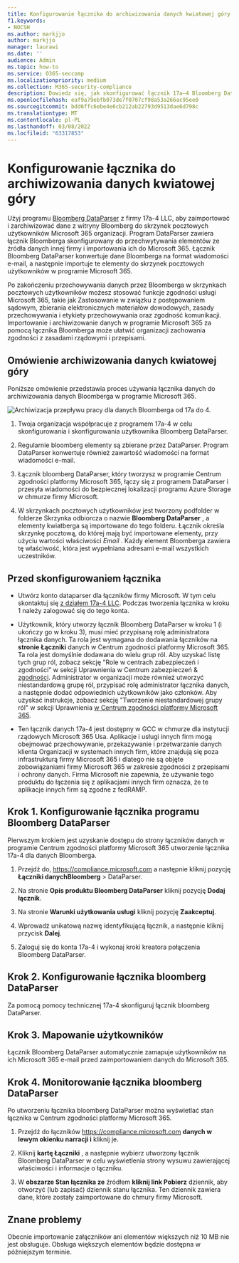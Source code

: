 ```yaml
---
title: Konfigurowanie łącznika do archiwizowania danych kwiatowej góry w programie Microsoft 365
f1.keywords:
- NOCSH
ms.author: markjjo
author: markjjo
manager: laurawi
ms.date: ''
audience: Admin
ms.topic: how-to
ms.service: O365-seccomp
ms.localizationpriority: medium
ms.collection: M365-security-compliance
description: Dowiedz się, jak skonfigurować łącznik 17a–4 Bloomberg DataParser i używać go do importowania i archiwizowania danych Bloomberga w Microsoft 365.
ms.openlocfilehash: eaf9a79ebfb073de7f0707cf98a53a266ac95ee0
ms.sourcegitcommit: bdd6ffc6ebe4e6cb212ab22793d9513dae6d798c
ms.translationtype: MT
ms.contentlocale: pl-PL
ms.lasthandoff: 03/08/2022
ms.locfileid: "63317853"
---
```

# <a name="set-up-a-connector-to-archive-bloomberg-data"></a>Konfigurowanie łącznika do archiwizowania danych kwiatowej góry

Użyj programu [Bloomberg DataParser](https://www.17a-4.com/Bloomberg-dataparser/) z firmy 17a-4 LLC, aby zaimportować i zarchiwizować dane z witryny Bloomberg do skrzynek pocztowych użytkowników Microsoft 365 organizacji. Program DataParser zawiera łącznik Bloomberga skonfigurowany do przechwytywania elementów ze źródła danych innej firmy i importowania ich do Microsoft 365. Łącznik Bloomberg DataParser konwertuje dane Bloomberga na format wiadomości e-mail, a następnie importuje te elementy do skrzynek pocztowych użytkowników w programie Microsoft 365.

Po zakończeniu przechowywania danych przez Bloomberga w skrzynkach pocztowych użytkowników możesz stosować funkcje zgodności usługi Microsoft 365, takie jak Zastosowanie w związku z postępowaniem sądowym, zbierania elektronicznych materiałów dowodowych, zasady przechowywania i etykiety przechowywania oraz zgodność komunikacji. Importowanie i archiwizowanie danych w programie Microsoft 365 za pomocą łącznika Bloomberga może ułatwić organizacji zachowania zgodności z zasadami rządowymi i przepisami.

## <a name="overview-of-archiving-bloomberg-data"></a>Omówienie archiwizowania danych kwiatowej góry

Poniższe omówienie przedstawia proces używania łącznika danych do archiwizowania danych Bloomberga w programie Microsoft 365.

![Archiwizacja przepływu pracy dla danych Bloomberga od 17a do 4.](../media/BloombergDataParserConnectorWorkflow.png)

1. Twoja organizacja współpracuje z programem 17a-4 w celu skonfigurowania i skonfigurowania użytkownika Bloomberg DataParser.

2. Regularnie bloomberg elementy są zbierane przez DataParser. Program DataParser konwertuje również zawartość wiadomości na format wiadomości e-mail.

3. Łącznik bloomberg DataParser, który tworzysz w programie Centrum zgodności platformy Microsoft 365, łączy się z programem DataParser i przesyła wiadomości do bezpiecznej lokalizacji programu Azure Storage w chmurze firmy Microsoft.

4. W skrzynkach pocztowych użytkowników jest tworzony podfolder w folderze Skrzynka odbiorcza o nazwie **Bloomberg DataParser** , a elementy kwiatberga są importowane do tego folderu. Łącznik określa skrzynkę pocztową, do której mają być importowane elementy, przy użyciu wartości właściwości *Email* . Każdy element Bloomberga zawiera tę właściwość, która jest wypełniana adresami e-mail wszystkich uczestników.

## <a name="before-you-set-up-a-connector"></a>Przed skonfigurowaniem łącznika

- Utwórz konto dataparser dla łączników firmy Microsoft. W tym celu skontaktuj się [z działem 17a-4 LLC](https://www.17a-4.com/contact/). Podczas tworzenia łącznika w kroku 1 należy zalogować się do tego konta.

- Użytkownik, który utworzy łącznik Bloomberg DataParser w kroku 1 (i ukończy go w kroku 3), musi mieć przypisaną rolę administratora łącznika danych. Ta rola jest wymagana do dodawania łączników na **stronie Łączniki** danych w Centrum zgodności platformy Microsoft 365. Ta rola jest domyślnie dodawana do wielu grup ról. Aby uzyskać listę tych grup ról, zobacz sekcję "Role w centrach zabezpieczeń i zgodności" w sekcji Uprawnienia w Centrum zabezpieczeń & [zgodności](../security/office-365-security/permissions-in-the-security-and-compliance-center.md#roles-in-the-security--compliance-center). Administrator w organizacji może również utworzyć niestandardową grupę ról, przypisać rolę administrator łącznika danych, a następnie dodać odpowiednich użytkowników jako członków. Aby uzyskać instrukcje, zobacz sekcję "Tworzenie niestandardowej grupy ról" w sekcji Uprawnienia [w Centrum zgodności platformy Microsoft 365](microsoft-365-compliance-center-permissions.md#create-a-custom-role-group).

- Ten łącznik danych 17a-4 jest dostępny w GCC w chmurze dla instytucji rządowych Microsoft 365 Usa. Aplikacje i usługi innych firm mogą obejmować przechowywanie, przekazywanie i przetwarzanie danych klienta Organizacji w systemach innych firm, które znajdują się poza infrastrukturą firmy Microsoft 365 i dlatego nie są objęte zobowiązaniami firmy Microsoft 365 w zakresie zgodności z przepisami i ochrony danych. Firma Microsoft nie zapewnia, że używanie tego produktu do łączenia się z aplikacjami innych firm oznacza, że te aplikacje innych firm są zgodne z fedRAMP.

## <a name="step-1-set-up-a-bloomberg-dataparser-connector"></a>Krok 1. Konfigurowanie łącznika programu Bloomberg DataParser

Pierwszym krokiem jest uzyskanie dostępu do strony łączników danych w programie Centrum zgodności platformy Microsoft 365 utworzenie łącznika 17a-4 dla danych Bloomberga.

1. Przejdź do, <https://compliance.microsoft.com> a następnie kliknij pozycję **Łączniki danychBloomberg** >  DataParser.

2. Na stronie **Opis produktu Bloomberg DataParser** kliknij pozycję **Dodaj łącznik**.

3. Na stronie **Warunki użytkowania usługi** kliknij pozycję **Zaakceptuj**.

4. Wprowadź unikatową nazwę identyfikującą łącznik, a następnie kliknij przycisk **Dalej**.

5. Zaloguj się do konta 17a-4 i wykonaj kroki kreatora połączenia Bloomberg DataParser.

## <a name="step-2-configure-the-bloomberg-dataparser-connector"></a>Krok 2. Konfigurowanie łącznika bloomberg DataParser

Za pomocą pomocy technicznej 17a-4 skonfiguruj łącznik bloomberg DataParser.

## <a name="step-3-map-users"></a>Krok 3. Mapowanie użytkowników

Łącznik Bloomberg DataParser automatycznie zamapuje użytkowników na ich Microsoft 365 e-mail przed zaimportowaniem danych do Microsoft 365.

## <a name="step-4-monitor-the-bloomberg-dataparser-connector"></a>Krok 4. Monitorowanie łącznika bloomberg DataParser

Po utworzeniu łącznika bloomberg DataParser można wyświetlać stan łącznika w Centrum zgodności platformy Microsoft 365.

1. Przejdź do łączników <https://compliance.microsoft.com> **danych w lewym okienku narracji i** kliknij je.

2. Kliknij **kartę Łączniki** , a następnie wybierz utworzony łącznik Bloomberg DataParser w celu wyświetlenia strony wysuwu zawierającej właściwości i informacje o łączniku.

3. W **obszarze Stan łącznika ze** źródłem **kliknij link Pobierz** dziennik, aby otworzyć (lub zapisać) dziennik stanu łącznika. Ten dziennik zawiera dane, które zostały zaimportowane do chmury firmy Microsoft.

## <a name="known-issues"></a>Znane problemy

Obecnie importowanie załączników ani elementów większych niż 10 MB nie jest obsługuje. Obsługa większych elementów będzie dostępna w późniejszym terminie.
